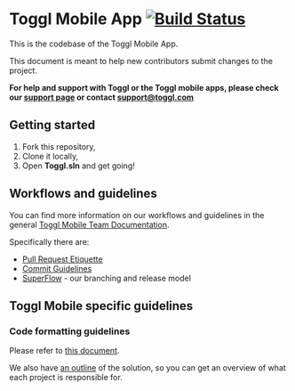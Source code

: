 # Toggl Mobile App [![Build Status](https://www.bitrise.io/app/31fd88fdcf5f2329.svg?token=Tv76Nt2zEuMJNnmlfoWrjw&branch=develop)](https://www.bitrise.io/app/31fd88fdcf5f2329)

This is the codebase of the Toggl Mobile App.

This document is meant to help new contributors submit changes to the project.

**For help and support with Toggl or the Toggl mobile apps, please check our [support page](https://support.toggl.com/ "Toggl Help & Support") or contact support@toggl.com**


## Getting started

1. Fork this repository,
2. Clone it locally,
3. Open **Toggl.sln** and get going!

## Workflows and guidelines

You can find more information on our workflows and guidelines in the general [Toggl Mobile Team Documentation](https://github.com/toggl/mobile-docs "Toggl Mobile Team Documentation").

Specifically there are:
- [Pull Request Etiquette](https://github.com/toggl/mobile-docs/blob/develop/pull-request-etiquette.md "Pull Request Etiquette")
- [Commit Guidelines](https://github.com/toggl/mobile-docs/blob/develop/commit-guidelines.md "Commit Guidelines") 
- [SuperFlow](https://github.com/toggl/mobile-docs/blob/develop/superflow.md "SuperFlow: Toggl Mobile's branching work flow") - our branching and release model

## Toggl Mobile specific guidelines

### Code formatting guidelines

Please refer to [this document](https://github.com/toggl/mobileapp/blob/develop/docs/style-guide.md "Toggl Mobile's code formatting guidelines").

We also have [an outline](https://github.com/toggl/mobileapp/blob/develop/docs/solution-outline.md "Toggl Mobile App Solution Outline") of the solution, so you can get an overview of what each project is responsible for.
